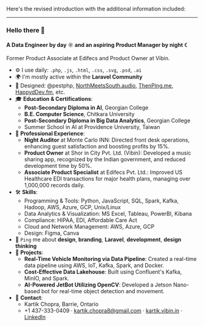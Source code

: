 Here's the revised introduction with the additional information included:

---

### Hello there 👋

#### A Data Engineer by day ☼ and an aspiring Product Manager by night ☾

Former Product Associate at Edifecs and Product Owner at Vibin.

- ⚙️ I use daily: `.php`, `.js`, `.html`, `.css`, `.svg`, `.psd`, `.ai`
- 🌍 I'm mostly active within the **Laravel Community**
- 💅 Designed: @pestphp, [NorthMeetsSouth.audio](https://www.northmeetssouth.audio), [ThenPing.me](https://thenping.me), [HappydDev.fm](https://www.happydev.fm), etc.
- 🎓 **Education & Certifications**: 
   - **Post-Secondary Diploma in AI**, Georgian College
   - **B.E. Computer Science**, Chitkara University
   - **Post-Secondary Diploma in Big Data Analytics**, Georgian College
   - Summer School in AI at Providence University, Taiwan
- 💼 **Professional Experience**:
   - **Night Auditor** at Monte Carlo INN: Directed front desk operations, enhancing guest satisfaction and boosting profits by 15%.
   - **Product Owner** at Shor in City Pvt. Ltd. (Vibin): Developed a music sharing app, recognized by the Indian government, and reduced development time by 50%.
   - **Associate Product Specialist** at Edifecs Pvt. Ltd.: Improved US Healthcare EDI transactions for major health plans, managing over 1,000,000 records daily.
- 🛠 **Skills**:
   - Programming & Tools: Python, JavaScript, SQL, Spark, Kafka, Hadoop, AWS, Azure, GCP, Unix/Linux
   - Data Analytics & Visualization: MS Excel, Tableau, PowerBI, Kibana
   - Compliance: HIPAA, EDI, Affordable Care Act
   - Cloud and Network Management: AWS, Azure, GCP
   - Design: Figma, Canva
- 💬 `Ping` me about **design**, **branding**, **Laravel**, **development**, **design thinking**
- 🌟 **Projects**:
   - **Real-Time Vehicle Monitoring via Data Pipeline**: Created a real-time data pipeline using AWS, IoT, Kafka, Spark, and Docker.
   - **Cost-Effective Data Lakehouse**: Built using Confluent's Kafka, MinIO, and Spark.
   - **AI-Powered JetBot Utilizing OpenCV**: Developed a Jetson Nano-based bot for real-time object detection and movement.
- 📧 **Contact**:
   - Kartik Chopra, Barrie, Ontario
   - +1 437-333-0409 · kartik.chopra8@gmail.com · [kartik.vibin.in](http://kartik.vibin.in) · [LinkedIn](https://www.linkedin.com)
